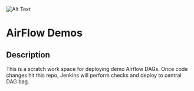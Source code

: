 

![Alt Text](/media/airflowlogo.png)


# AirFlow Demos

## Description
This is a scratch work space for deploying demo Airflow DAGs. Once code changes hit this repo, Jenkins will perform checks and deploy
to central DAG bag. 
